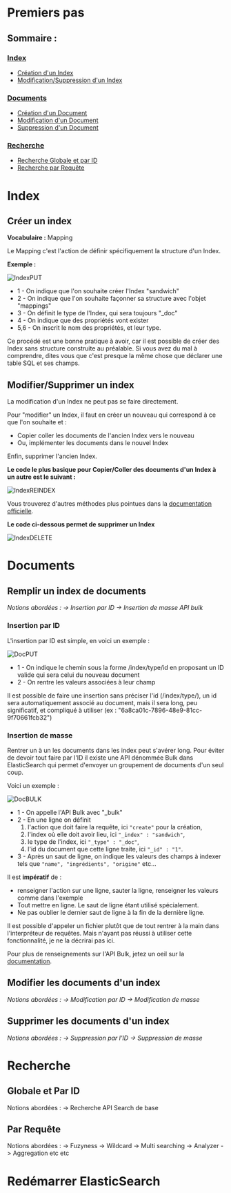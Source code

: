 # Premiers pas

## Sommaire :
### [Index](#user-content-index)
*  [Création d'un Index](#user-content-créer-un-index)
*  [Modification/Suppression d'un Index](#user-content-modifiersupprimer-un-index)

### [Documents](#user-content-documents)
*  [Création d'un Document](#user-content-remplir-un-index-de-documents)
*  [Modification d'un Document](#user-content-modifier-les-documents-dun-index)
*  [Suppression d'un Document](#user-content-supprimer-les-documents-dun-index)

### [Recherche](#user-content-recherche)
*  [Recherche Globale et par ID](#user-content-globale-et-par-id)
*  [Recherche par Requête](#user-content-par-requête)

# Index 

## Créer un index

**Vocabulaire :** Mapping

Le Mapping c'est l'action de définir spécifiquement la structure d'un Index.

**Exemple :** 

![IndexPUT](/uploads/328406612f6e110fe17a6559780e6c74/IndexPUT.png)

*  1 - On indique que l'on souhaite créer l'Index "sandwich" 
*  2 - On indique que l'on souhaite façonner sa structure avec l'objet "mappings"
*  3 - On définit le type de l'Index, qui sera toujours "_doc"
*  4 - On indique que des propriétés vont exister
*  5,6 - On inscrit le nom des propriétés, et leur type. 

Ce procédé est une bonne pratique à avoir, car il est possible de créer des Index sans structure construite au préalable. Si vous avez du mal à comprendre, dites vous que c'est presque la même chose que déclarer une table SQL et ses champs.

## Modifier/Supprimer un index 

La modification d'un Index ne peut pas se faire directement.

Pour "modifier" un Index, il faut en créer un nouveau qui correspond à ce que l'on souhaite et :
*  Copier coller les documents de l'ancien Index vers le nouveau
*  Ou, implémenter les documents dans le nouvel Index

Enfin, supprimer l'ancien Index. 

**Le code le plus basique pour Copier/Coller des documents d'un Index à un autre est le suivant :**


![IndexREINDEX](/uploads/bb9952c216627fca5d275cb60823000f/IndexREINDEX.png)

Vous trouverez d'autres méthodes plus pointues dans la [documentation officielle](https://www.elastic.co/guide/en/elasticsearch/reference/current/docs-reindex.html).

**Le code ci-dessous permet de supprimer un Index**

![IndexDELETE](/uploads/74b82cae725c5dddaa29e36ed88d5f72/IndexDELETE.png)

# Documents

## Remplir un index de documents 

*Notions abordées : 
-> Insertion par ID
-> Insertion de masse API bulk*

### Insertion par ID

L'insertion par ID est simple, en voici un exemple : 

![DocPUT](/uploads/fbc66b921385e81979f288a1257d0026/DocPUT.png)

*  1 - On indique le chemin sous la forme /index/type/id en proposant un ID valide qui sera celui du nouveau document
*  2 - On rentre les valeurs associées à leur champ

Il est possible de faire une insertion sans préciser l'id (/index/type/), un id sera automatiquement associé au document, mais il sera long, peu significatif, et compliqué à utiliser (ex : "6a8ca01c-7896-48e9-81cc-9f70661fcb32")

### Insertion de masse

Rentrer un à un les documents dans les index peut s'avérer long. Pour éviter de devoir tout faire par l'ID il existe une API dénommée Bulk dans ElasticSearch qui permet d'envoyer un groupement de documents d'un seul coup. 

Voici un exemple :

![DocBULK](/uploads/76af3435d7fb0cb8f0f00e25dff695af/DocBULK.png)

*  1 - On appelle l'API Bulk avec "_bulk"
*  2 - En une ligne on définit 
   1.  l'action que doit faire la requête, ici `"create"` pour la création,
   2.  l'index où elle doit avoir lieu, ici `"_index" : "sandwich"`,
   3.  le type de l'index, ici `"_type" : "_doc"`,
   4.  l'id du document que cette ligne traite, ici `"_id" : "1"`.
*  3 - Après un saut de ligne, on indique les valeurs des champs à indexer tels que `"name", "ingrédients", "origine"` etc...

Il est **impératif** de :

*  renseigner l'action sur une ligne, sauter la ligne, renseigner les valeurs comme dans l'exemple
*  Tout mettre en ligne. Le saut de ligne étant utilisé spécialement.
*  Ne pas oublier le dernier saut de ligne à la fin de la dernière ligne.

Il est possible d'appeler un fichier plutôt que de tout rentrer à la main dans l'interpréteur de requêtes. Mais n'ayant pas réussi à utiliser cette fonctionnalité, je ne la décrirai pas ici.

Pour plus de renseignements sur l'API Bulk, jetez un oeil sur la [documentation](https://www.elastic.co/guide/en/elasticsearch/reference/current/docs-bulk.html).

## Modifier les documents d'un index 

*Notions abordées :
-> Modification par ID
-> Modification de masse*

## Supprimer les documents d'un index 

*Notions abordées :
-> Suppression par l'ID
-> Suppression de masse*

# Recherche 

## Globale et Par ID

Notions abordées : 
-> Recherche API Search de base

## Par Requête

Notions abordées : 
-> Fuzyness
-> Wildcard
-> Multi searching
-> Analyzer
-> Aggregation
etc etc

# Redémarrer ElasticSearch